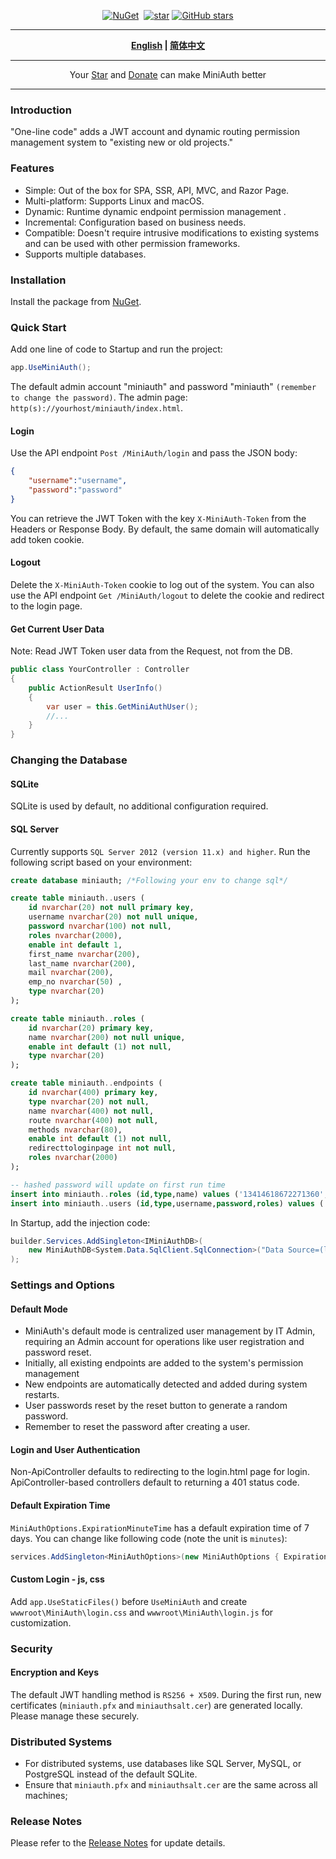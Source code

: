 <div align="center">
<p><a href="https://www.nuget.org/packages/MiniAuth"><img src="https://img.shields.io/nuget/v/MiniAuth.svg" alt="NuGet"></a>  <a href="https://www.nuget.org/packages/MiniAuth"><img src="https://img.shields.io/nuget/dt/MiniAuth.svg" alt=""></a>  
<a href="https://gitee.com/mini-software/MiniAuth"><img src="https://gitee.com/mini-software/MiniAuth/badge/star.svg" alt="star"></a> <a href="https://github.com/Mini-Software/MiniAuth" rel="nofollow"><img src="https://img.shields.io/github/stars/Mini-Software/MiniAuth?logo=github" alt="GitHub stars"></a> 
</p>
</div>

---

<div align="center">
<p><strong><a href="README.md">English</a> | <a href="README.zh-CN.md">简体中文</a> </strong></p>
</div>


---

<div align="center">
 Your <a href="https://github.com/mini-software/miniauth">Star</a> and <a href="https://edu.51cto.com/course/32914.html">Donate</a> can make MiniAuth better 
</div>


---


### Introduction

"One-line code" adds a JWT account and dynamic routing permission management system to "existing new or old projects."

### Features

- Simple: Out of the box for SPA, SSR, API, MVC, and Razor Page.
- Multi-platform: Supports Linux and macOS.
- Dynamic: Runtime dynamic endpoint permission management .
- Incremental: Configuration based on business needs.
- Compatible: Doesn't require intrusive modifications to existing systems and can be used with other permission frameworks.
- Supports multiple databases.

### Installation

Install the package from [NuGet](https://www.nuget.org/packages/MiniAuth).

### Quick Start

Add one line of code to Startup and run the project:

```csharp
app.UseMiniAuth();
```

The default admin account "miniauth"  and  password "miniauth" `(remember to change the password)`.
The admin page:  `http(s)://yourhost/miniauth/index.html`.

#### Login

Use the API endpoint `Post /MiniAuth/login` and pass the JSON body:

```json
{
    "username":"username",
    "password":"password"
}
```
You can retrieve the JWT Token with the key `X-MiniAuth-Token` from the Headers or Response Body.
By default, the same domain will automatically add token cookie.

#### Logout

Delete the `X-MiniAuth-Token` cookie to log out of the system.
You can also use the API endpoint `Get /MiniAuth/logout` to delete the cookie and redirect to the login page.

#### Get Current User Data

Note: Read JWT Token user data from the Request, not from the DB.

```C#
public class YourController : Controller
{
    public ActionResult UserInfo()
    {
    	var user = this.GetMiniAuthUser(); 
    	//...
    }
}
```

### Changing the Database

#### SQLite

SQLite is used by default, no additional configuration required.

#### SQL Server

Currently supports `SQL Server 2012 (version 11.x) and higher`.
Run the following script based on your environment:

```sql
create database miniauth; /*Following your env to change sql*/

create table miniauth..users (  
    id nvarchar(20) not null primary key,  
    username nvarchar(20) not null unique, 
    password nvarchar(100) not null, 
    roles nvarchar(2000),
    enable int default 1,
    first_name nvarchar(200),
    last_name nvarchar(200),
    mail nvarchar(200),
    emp_no nvarchar(50) ,
    type nvarchar(20)  
);

create table miniauth..roles (  
    id nvarchar(20) primary key,  
    name nvarchar(200) not null unique,
    enable int default (1) not null,
    type nvarchar(20)  
);

create table miniauth..endpoints (  
    id nvarchar(400) primary key,
    type nvarchar(20) not null,
    name nvarchar(400) not null,  
    route nvarchar(400) not null,
    methods nvarchar(80),
    enable int default (1) not null,
    redirecttologinpage int not null,
    roles nvarchar(2000) 
);

-- hashed password will update on first run time 
insert into miniauth..roles (id,type,name) values ('13414618672271360','miniauth','miniauth-admin');
insert into miniauth..users (id,type,username,password,roles) values ('13414618672271350','miniauth','miniauth','','13414618672271360');
```
In Startup, add the injection code:

```csharp
builder.Services.AddSingleton<IMiniAuthDB>(
	new MiniAuthDB<System.Data.SqlClient.SqlConnection>("Data Source=(localdb)\\MSSQLLocalDB;Integrated Security=SSPI;Initial Catalog=miniauth;app=MiniAuth")
);
```

### Settings and Options

#### Default Mode
- MiniAuth's default mode is centralized user management by IT Admin, requiring an Admin account for operations like user registration and password reset.
- Initially, all existing endpoints are added to the system's permission management
- New endpoints are automatically detected and added during system restarts.
- User passwords reset by the reset button to generate a random password.
- Remember to reset the password after creating a user.

#### Login and User Authentication
Non-ApiController defaults to redirecting to the login.html page for login.
ApiController-based controllers default to returning a 401 status code.

#### Default Expiration Time
`MiniAuthOptions.ExpirationMinuteTime` has a default expiration time of 7 days. You can change like following code (note the unit is `minutes`):

```C#
services.AddSingleton<MiniAuthOptions>(new MiniAuthOptions { ExpirationMinuteTime = 12 * 24 * 60 });
```

#### Custom Login - js, css
Add `app.UseStaticFiles()` before `UseMiniAuth` and create `wwwroot\MiniAuth\login.css` and `wwwroot\MiniAuth\login.js` for customization.

### Security
#### Encryption and Keys
The default JWT handling method is `RS256 + X509`. During the first run, new certificates (`miniauth.pfx` and `miniauthsalt.cer`) are generated locally. Please manage these securely.

### Distributed Systems
- For distributed systems, use databases like SQL Server, MySQL, or PostgreSQL instead of the default SQLite.
- Ensure that `miniauth.pfx` and `miniauthsalt.cer` are the same across all machines; 

### Release Notes
Please refer to the [Release Notes](releases) for update details.
